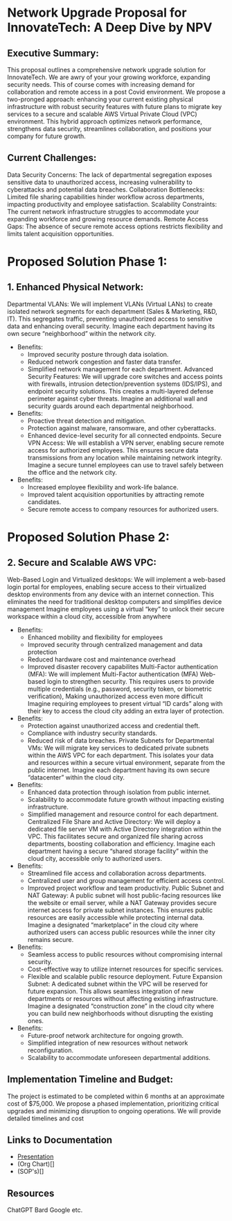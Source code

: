 # Network Upgrade Proposal for InnovateTech: A Deep Dive by NPV
## Executive Summary:
This proposal outlines a comprehensive network upgrade solution for InnovateTech. We are awry of your your growing workforce, expanding security needs. This of course comes with  increasing demand for collaboration and remote access in a post Covid environment. We propose a two-pronged approach: enhancing your current existing physical infrastructure with robust security features with future plans to migrate key services to a secure and scalable AWS Virtual Private Cloud (VPC) environment. This hybrid approach optimizes network performance, strengthens data security, streamlines collaboration, and positions your company for future growth.
## Current Challenges:
Data Security Concerns: The lack of departmental segregation exposes sensitive data to unauthorized access, increasing vulnerability to cyberattacks and potential data breaches.
Collaboration Bottlenecks: Limited file sharing capabilities hinder workflow across departments, impacting productivity and employee satisfaction.
Scalability Constraints: The current network infrastructure struggles to accommodate your expanding workforce and growing resource demands.
Remote Access Gaps: The absence of secure remote access options restricts flexibility and limits talent acquisition opportunities.
#
# Proposed Solution Phase 1:
## 1. Enhanced Physical Network:
Departmental VLANs:
We will implement VLANs (Virtual LANs) to create isolated network segments for each department (Sales & Marketing, R&D, IT). This segregates traffic, preventing unauthorized access to sensitive data and enhancing overall security. Imagine each department having its own secure “neighborhood” within the network city.
* Benefits:
  * Improved security posture through data isolation.
  * Reduced network congestion and faster data transfer.
  * Simplified network management for each department.
Advanced Security Features: We will upgrade core switches and access points with firewalls, intrusion detection/prevention systems (IDS/IPS), and endpoint security solutions. This creates a multi-layered defense perimeter against cyber threats. Imagine an additional wall and security guards around each departmental neighborhood.
* Benefits:
  * Proactive threat detection and mitigation.
  * Protection against malware, ransomware, and other cyberattacks.
  * Enhanced device-level security for all connected endpoints.
Secure VPN Access: We will establish a VPN server, enabling secure remote access for authorized employees. This ensures secure data transmissions from any location while maintaining network integrity. Imagine a secure tunnel employees can use to travel safely between the office and the network city.
* Benefits:
  * Increased employee flexibility and work-life balance.
  * Improved talent acquisition opportunities by attracting remote candidates.
  * Secure remote access to company resources for authorized users.
#
#
# Proposed Solution Phase 2:
## 2. Secure and Scalable AWS VPC:
Web-Based Login and Virtualized desktops: We will implement a web-based login portal for employees, enabling secure access to their virtualized desktop environments from any device with an internet connection. This eliminates the need for traditional desktop computers and simplifies device management
Imagine employees using a virtual “key” to unlock their secure workspace within a cloud city, accessible from anywhere
* Benefits:
  * Enhanced mobility and flexibility for employees
  * Improved security through centralized management and data protection
  * Reduced hardware cost and maintenance overhead
  * Improved disaster recovery capabilites
Multi-Factor authentication (MFA): We will implement Multi-Factor authentication (MFA) Web-based login to strengthen security. This requires users to provide multiple credentials (e.g., password, security token, or biometric verification), Making unauthorized access even more difficult
Imagine requiring employees to present virtual “ID cards” along with their key to access the cloud city adding an extra layer of protection.
* Benefits:
  * Protection against unauthorized access and credential theft. 
  * Compliance with industry security standards. 
  * Reduced risk of data breaches.
Private Subnets for Departmental VMs: We will migrate key services to dedicated private subnets within the AWS VPC for each department. This isolates your data and resources within a secure virtual environment, separate from the public internet. Imagine each department having its own secure “datacenter” within the cloud city.
* Benefits:
  * Enhanced data protection through isolation from public internet.
  * Scalability to accommodate future growth without impacting existing infrastructure.
  * Simplified management and resource control for each department.
Centralized File Share and Active Directory: We will deploy a dedicated file server VM with Active Directory integration within the VPC. This facilitates secure and organized file sharing across departments, boosting collaboration and efficiency. Imagine each department having a secure “shared storage facility” within the cloud city, accessible only to authorized users.
* Benefits:
  * Streamlined file access and collaboration across departments.
  * Centralized user and group management for efficient access control.
  * Improved project workflow and team productivity.
Public Subnet and NAT Gateway: A public subnet will host public-facing resources like the website or email server, while a NAT Gateway provides secure internet access for private subnet instances. This ensures public resources are easily accessible while protecting internal data. Imagine a designated “marketplace” in the cloud city where authorized users can access public resources while the inner city remains secure.
* Benefits:
  * Seamless access to public resources without compromising internal security.
  * Cost-effective way to utilize internet resources for specific services.
  * Flexible and scalable public resource deployment.
Future Expansion Subnet: A dedicated subnet within the VPC will be reserved for future expansion. This allows seamless integration of new departments or resources without affecting existing infrastructure. Imagine a designated “construction zone” in the cloud city where you can build new neighborhoods without disrupting the existing ones.
* Benefits:
  * Future-proof network architecture for ongoing growth.
  * Simplified integration of new resources without network reconfiguration.
  * Scalability to accommodate unforeseen departmental additions.
## Implementation Timeline and Budget:
The project is estimated to be completed within 6 months at an approximate cost of $75,000. We propose a phased implementation, prioritizing critical upgrades and minimizing disruption to ongoing operations. We will provide detailed timelines and cost

## Links to Documentation
- [Presentation](https://docs.google.com/presentation/d/1zeVuBw7DUMpogYqQG7K4TPg0J31C12pnNRHpLEgffGI/edit?usp=sharing)
- (Org Chart)[]
- (SOP's)[]
## Resources 
ChatGPT Bard Google etc. 

